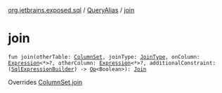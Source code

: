 [org.jetbrains.exposed.sql](../index.md) / [QueryAlias](index.md) / [join](.)

# join

`fun join(otherTable: `[`ColumnSet`](../-column-set/index.md)`, joinType: `[`JoinType`](../-join-type/index.md)`, onColumn: `[`Expression`](../-expression/index.md)`<*>?, otherColumn: `[`Expression`](../-expression/index.md)`<*>?, additionalConstraint: (`[`SqlExpressionBuilder`](../-sql-expression-builder/index.md)`) -> `[`Op`](../-op/index.md)`<Boolean>): `[`Join`](../-join/index.md)

Overrides [ColumnSet.join](../-column-set/join.md)


